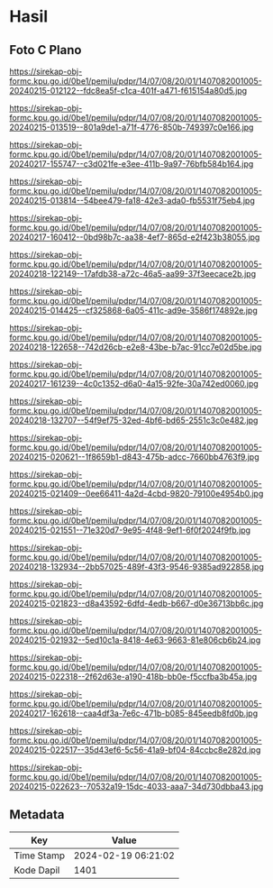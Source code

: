 # Hasil

## Foto C Plano

https://sirekap-obj-formc.kpu.go.id/0be1/pemilu/pdpr/14/07/08/20/01/1407082001005-20240215-012122--fdc8ea5f-c1ca-401f-a471-f615154a80d5.jpg

https://sirekap-obj-formc.kpu.go.id/0be1/pemilu/pdpr/14/07/08/20/01/1407082001005-20240215-013519--801a9de1-a71f-4776-850b-749397c0e166.jpg

https://sirekap-obj-formc.kpu.go.id/0be1/pemilu/pdpr/14/07/08/20/01/1407082001005-20240217-155747--c3d021fe-e3ee-411b-9a97-76bfb584b164.jpg

https://sirekap-obj-formc.kpu.go.id/0be1/pemilu/pdpr/14/07/08/20/01/1407082001005-20240215-013814--54bee479-fa18-42e3-ada0-fb5531f75eb4.jpg

https://sirekap-obj-formc.kpu.go.id/0be1/pemilu/pdpr/14/07/08/20/01/1407082001005-20240217-160412--0bd98b7c-aa38-4ef7-865d-e2f423b38055.jpg

https://sirekap-obj-formc.kpu.go.id/0be1/pemilu/pdpr/14/07/08/20/01/1407082001005-20240218-122149--17afdb38-a72c-46a5-aa99-37f3eecace2b.jpg

https://sirekap-obj-formc.kpu.go.id/0be1/pemilu/pdpr/14/07/08/20/01/1407082001005-20240215-014425--cf325868-6a05-411c-ad9e-3586f174892e.jpg

https://sirekap-obj-formc.kpu.go.id/0be1/pemilu/pdpr/14/07/08/20/01/1407082001005-20240218-122658--742d26cb-e2e8-43be-b7ac-91cc7e02d5be.jpg

https://sirekap-obj-formc.kpu.go.id/0be1/pemilu/pdpr/14/07/08/20/01/1407082001005-20240217-161239--4c0c1352-d6a0-4a15-92fe-30a742ed0060.jpg

https://sirekap-obj-formc.kpu.go.id/0be1/pemilu/pdpr/14/07/08/20/01/1407082001005-20240218-132707--54f9ef75-32ed-4bf6-bd65-2551c3c0e482.jpg

https://sirekap-obj-formc.kpu.go.id/0be1/pemilu/pdpr/14/07/08/20/01/1407082001005-20240215-020621--1f8659b1-d843-475b-adcc-7660bb4763f9.jpg

https://sirekap-obj-formc.kpu.go.id/0be1/pemilu/pdpr/14/07/08/20/01/1407082001005-20240215-021409--0ee66411-4a2d-4cbd-9820-79100e4954b0.jpg

https://sirekap-obj-formc.kpu.go.id/0be1/pemilu/pdpr/14/07/08/20/01/1407082001005-20240215-021551--71e320d7-9e95-4f48-9ef1-6f0f2024f9fb.jpg

https://sirekap-obj-formc.kpu.go.id/0be1/pemilu/pdpr/14/07/08/20/01/1407082001005-20240218-132934--2bb57025-489f-43f3-9546-9385ad922858.jpg

https://sirekap-obj-formc.kpu.go.id/0be1/pemilu/pdpr/14/07/08/20/01/1407082001005-20240215-021823--d8a43592-6dfd-4edb-b667-d0e36713bb6c.jpg

https://sirekap-obj-formc.kpu.go.id/0be1/pemilu/pdpr/14/07/08/20/01/1407082001005-20240215-021932--5ed10c1a-8418-4e63-9663-81e806cb6b24.jpg

https://sirekap-obj-formc.kpu.go.id/0be1/pemilu/pdpr/14/07/08/20/01/1407082001005-20240215-022318--2f62d63e-a190-418b-bb0e-f5ccfba3b45a.jpg

https://sirekap-obj-formc.kpu.go.id/0be1/pemilu/pdpr/14/07/08/20/01/1407082001005-20240217-162618--caa4df3a-7e6c-471b-b085-845eedb8fd0b.jpg

https://sirekap-obj-formc.kpu.go.id/0be1/pemilu/pdpr/14/07/08/20/01/1407082001005-20240215-022517--35d43ef6-5c56-41a9-bf04-84ccbc8e282d.jpg

https://sirekap-obj-formc.kpu.go.id/0be1/pemilu/pdpr/14/07/08/20/01/1407082001005-20240215-022623--70532a19-15dc-4033-aaa7-34d730dbba43.jpg


## Metadata

| Key        | Value               |
| ---------- | ------------------- |
| Time Stamp | 2024-02-19 06:21:02 |
| Kode Dapil | 1401                |




